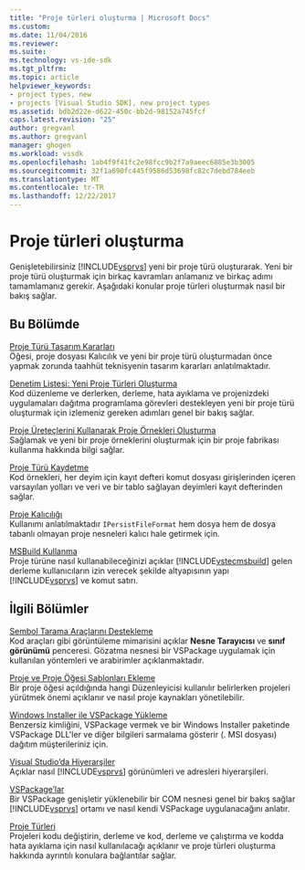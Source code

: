 ```yaml
---
title: "Proje türleri oluşturma | Microsoft Docs"
ms.custom: 
ms.date: 11/04/2016
ms.reviewer: 
ms.suite: 
ms.technology: vs-ide-sdk
ms.tgt_pltfrm: 
ms.topic: article
helpviewer_keywords:
- project types, new
- projects [Visual Studio SDK], new project types
ms.assetid: bdb2d22e-d622-450c-bb2d-98152a745fcf
caps.latest.revision: "25"
author: gregvanl
ms.author: gregvanl
manager: ghogen
ms.workload: vssdk
ms.openlocfilehash: 1ab4f9f41fc2e98fcc9b2f7a9aeec6885e3b3005
ms.sourcegitcommit: 32f1a690fc445f9586d53698fc82c7debd784eeb
ms.translationtype: MT
ms.contentlocale: tr-TR
ms.lasthandoff: 12/22/2017
---
```

# <a name="creating-project-types"></a>Proje türleri oluşturma
Genişletebilirsiniz [!INCLUDE[vsprvs](../../code-quality/includes/vsprvs_md.md)] yeni bir proje türü oluşturarak. Yeni bir proje türü oluşturmak için birkaç kavramları anlamanız ve birkaç adımı tamamlamanız gerekir. Aşağıdaki konular proje türleri oluşturmak nasıl bir bakış sağlar.  
  
## <a name="in-this-section"></a>Bu Bölümde  
 [Proje Türü Tasarım Kararları](../../extensibility/internals/project-type-design-decisions.md)  
 Öğesi, proje dosyası Kalıcılık ve yeni bir proje türü oluşturmadan önce yapmak zorunda taahhüt teknisyenin tasarım kararları anlatılmaktadır.  
  
 [Denetim Listesi: Yeni Proje Türleri Oluşturma](../../extensibility/internals/checklist-creating-new-project-types.md)  
 Kod düzenleme ve derlerken, derleme, hata ayıklama ve projenizdeki uygulamaları dağıtma programlama görevleri destekleyen yeni bir proje türü oluşturmak için izlemeniz gereken adımları genel bir bakış sağlar.  
  
 [Proje Üreteçlerini Kullanarak Proje Örnekleri Oluşturma](../../extensibility/internals/creating-project-instances-by-using-project-factories.md)  
 Sağlamak ve yeni bir proje örneklerini oluşturmak için bir proje fabrikası kullanma hakkında bilgi sağlar.  
  
 [Proje Türü Kaydetme](../../extensibility/internals/registering-a-project-type.md)  
 Kod örnekleri, her deyim için kayıt defteri komut dosyası girişlerinden içeren varsayılan yolları ve veri ve bir tablo sağlayan deyimleri kayıt defterinden sağlar.  
  
 [Proje Kalıcılığı](../../extensibility/internals/project-persistence.md)  
 Kullanımı anlatılmaktadır `IPersistFileFormat` hem dosya hem de dosya tabanlı olmayan proje nesneleri kalıcı hale getirmek için.  
  
 [MSBuild Kullanma](../../extensibility/internals/using-msbuild.md)  
 Proje türüne nasıl kullanabileceğinizi açıklar [!INCLUDE[vstecmsbuild](../../extensibility/internals/includes/vstecmsbuild_md.md)] gelen derleme kullanıcıların izin verecek şekilde altyapısının yapı [!INCLUDE[vsprvs](../../code-quality/includes/vsprvs_md.md)] ve komut satırı.  
  
## <a name="related-sections"></a>İlgili Bölümler  
 [Sembol Tarama Araçlarını Destekleme](../../extensibility/internals/supporting-symbol-browsing-tools.md)  
 Kod araçları gibi görüntüleme mimarisini açıklar **Nesne Tarayıcısı** ve **sınıf görünümü** penceresi. Gözatma nesnesi bir VSPackage uygulamak için kullanılan yöntemleri ve arabirimler açıklanmaktadır.  
  
 [Proje ve Proje Öğesi Şablonları Ekleme](../../extensibility/internals/adding-project-and-project-item-templates.md)  
 Bir proje öğesi açıldığında hangi Düzenleyicisi kullanılır belirlerken projeleri yürütmek önemi açıklanır ve nasıl proje kaynakları yönetilebilir.  
  
 [Windows Installer ile VSPackage Yükleme](../../extensibility/internals/installing-vspackages-with-windows-installer.md)  
 Benzersiz kimliğini, VSPackage vermek ve bir Windows Installer paketinde VSPackage DLL'ler ve diğer bilgileri sarmalama gösterir (. MSI dosyası) dağıtım müşterileriniz için.  
  
 [Visual Studio’da Hiyerarşiler](../../extensibility/internals/hierarchies-in-visual-studio.md)  
 Açıklar nasıl [!INCLUDE[vsprvs](../../code-quality/includes/vsprvs_md.md)] görünümleri ve adresleri hiyerarşileri.  
  
 [VSPackage’lar](../../extensibility/internals/vspackages.md)  
 Bir VSPackage genişletir yüklenebilir bir COM nesnesi genel bir bakış sağlar [!INCLUDE[vsprvs](../../code-quality/includes/vsprvs_md.md)] ortamı ve nasıl kendi VSPackage uygulanacağını anlatır.  
  
 [Proje Türleri](../../extensibility/internals/project-types.md)  
 Projeleri kodu değiştirin, derleme ve kod, derleme ve çalıştırma ve kodda hata ayıklama için nasıl kullanılacağı açıklanır ve proje türleri oluşturma hakkında ayrıntılı konulara bağlantılar sağlar.